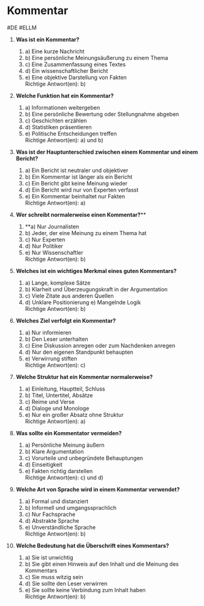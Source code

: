 # Kommentar
#DE #ELLM 

1. **Was ist ein Kommentar?** 
	1. a) Eine kurze Nachricht
	2. b) Eine persönliche Meinungsäußerung zu einem Thema 
	3. c) Eine Zusammenfassung eines Textes 
	4. d) Ein wissenschaftlicher Bericht 
	5. e) Eine objektive Darstellung von Fakten  
    Richtige Antwort(en): b)

1. **Welche Funktion hat ein Kommentar?**
	1. a) Informationen weitergeben 
	2. b) Eine persönliche Bewertung oder Stellungnahme abgeben 
	3. c) Geschichten erzählen 
	4. d) Statistiken präsentieren 
	5. e) Politische Entscheidungen treffen  
    Richtige Antwort(en): a) und b)

1. **Was ist der Hauptunterschied zwischen einem Kommentar und einem Bericht?** 
	1. a) Ein Bericht ist neutraler und objektiver 
	2. b) Ein Kommentar ist länger als ein Bericht 
	3. c) Ein Bericht gibt keine Meinung wieder 
	4. d) Ein Bericht wird nur von Experten verfasst 
	5. e) Ein Kommentar beinhaltet nur Fakten  
    Richtige Antwort(en): a)

1. **Wer schreibt normalerweise einen Kommentar?**** 
	1. **a) Nur Journalisten 
	2. b) Jeder, der eine Meinung zu einem Thema hat 
	3. c) Nur Experten 
	4. d) Nur Politiker 
	5. e) Nur Wissenschaftler  
    Richtige Antwort(en): b)

1. **Welches ist ein wichtiges Merkmal eines guten Kommentars?** 
	1. a) Lange, komplexe Sätze 
	2. b) Klarheit und Überzeugungskraft in der Argumentation 
	3. c) Viele Zitate aus anderen Quellen 
	4. d) Unklare Positionierung
	e) Mangelnde Logik  
    Richtige Antwort(en): b)

1. **Welches Ziel verfolgt ein Kommentar?** 
	1. a) Nur informieren 
	2. b) Den Leser unterhalten 
	3. c) Eine Diskussion anregen oder zum Nachdenken anregen 
	4. d) Nur den eigenen Standpunkt behaupten
	5. e) Verwirrung stiften  
    Richtige Antwort(en): c)

1. **Welche Struktur hat ein Kommentar normalerweise?** 
	1. a) Einleitung, Hauptteil, Schluss 
	2. b) Titel, Untertitel, Absätze 
	3. c) Reime und Verse 
	4. d) Dialoge und Monologe 
	5. e) Nur ein großer Absatz ohne Struktur  
    Richtige Antwort(en): a)

1. **Was sollte ein Kommentator vermeiden?** 
	1. a) Persönliche Meinung äußern 
	2. b) Klare Argumentation 
	3. c) Vorurteile und unbegründete Behauptungen 
	4. d) Einseitigkeit 
	5. e) Fakten richtig darstellen  
    Richtige Antwort(en): c) und d)

1. **Welche Art von Sprache wird in einem Kommentar verwendet?** 
	1. a) Formal und distanziert 
	2. b) Informell und umgangssprachlich 
	3. c) Nur Fachsprache 
	4. d) Abstrakte Sprache 
	5. e) Unverständliche Sprache  
    Richtige Antwort(en): b)
    
1. **Welche Bedeutung hat die Überschrift eines Kommentars?** 
	1. a) Sie ist unwichtig 
	2. b) Sie gibt einen Hinweis auf den Inhalt und die Meinung des Kommentars 
	3. c) Sie muss witzig sein 
	4. d) Sie sollte den Leser verwirren 
	5. e) Sie sollte keine Verbindung zum Inhalt haben  
    Richtige Antwort(en): b)